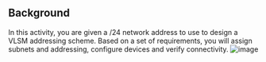 ## Background
In this activity, you are given a /24 network address to use to design a VLSM addressing scheme. Based on a set of requirements, you will assign subnets and addressing, configure devices and verify connectivity. 
![image](https://github.com/user-attachments/assets/27c078aa-032b-4e8d-b472-5130b083670f)
